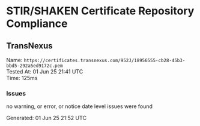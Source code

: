 # STIR/SHAKEN Certificate Repository Compliance

## TransNexus

Name: `https://certificates.transnexus.com/952J/18956555-cb28-45b3-bbd5-292a5ed9172c.pem`\
Tested At: 01 Jun 25 21:41 UTC\
Time: 125ms

### Issues

no warning, or error, or notice date level issues were found

Generated: 01 Jun 25 21:52 UTC